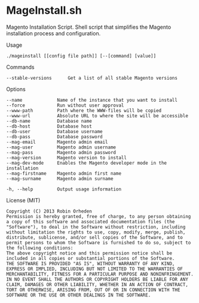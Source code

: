 MageInstall.sh
==============

Magento Installation Script. Shell script that simplifies the Magento installation process and configuration.

  Usage

    ./mageinstall [[config file path]] [--[command] [value]]

  Commands

    --stable-versions      Get a list of all stable Magento versions

  Options
  
    --name             Name of the instance that you want to install
    --force            Run without user approval
    --www-path         Path where the WWW-files will be copied
    --www-url          Absolute URL to where the site will be accessible
    --db-name          Database name
    --db-host          Database host
    --db-user          Database username
    --db-pass          Database password
    --mag-email        Magento admin email
    --mag-user         Magento admin username
    --mag-pass         Magento admin password
    --mag-version      Magento version to install
    --mag-dev-mode     Enables the Magento developer mode in the installation
    --mag-firstname    Magento admin first name
    --mag-surname      Magento admin surname

    -h, --help         Output usage information

  License (MIT)
    
    Copyright (C) 2013 Robin Orheden
    Permission is hereby granted, free of charge, to any person obtaining a copy of this software and associated documentation files (the "Software"), to deal in the Software without restriction, including without limitation the rights to use, copy, modify, merge, publish, distribute, sublicense, and/or sell copies of the Software, and to permit persons to whom the Software is furnished to do so, subject to the following conditions:
    The above copyright notice and this permission notice shall be included in all copies or substantial portions of the Software.
    THE SOFTWARE IS PROVIDED "AS IS", WITHOUT WARRANTY OF ANY KIND, EXPRESS OR IMPLIED, INCLUDING BUT NOT LIMITED TO THE WARRANTIES OF MERCHANTABILITY, FITNESS FOR A PARTICULAR PURPOSE AND NONINFRINGEMENT. IN NO EVENT SHALL THE AUTHORS OR COPYRIGHT HOLDERS BE LIABLE FOR ANY CLAIM, DAMAGES OR OTHER LIABILITY, WHETHER IN AN ACTION OF CONTRACT, TORT OR OTHERWISE, ARISING FROM, OUT OF OR IN CONNECTION WITH THE SOFTWARE OR THE USE OR OTHER DEALINGS IN THE SOFTWARE.
